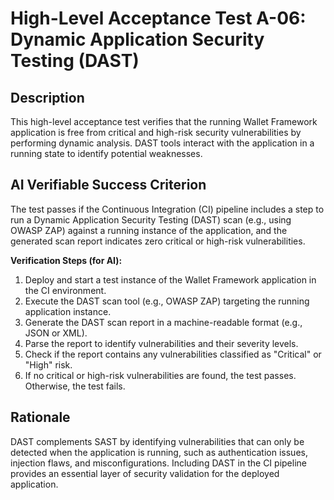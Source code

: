 # High-Level Acceptance Test A-06: Dynamic Application Security Testing (DAST)

## Description

This high-level acceptance test verifies that the running Wallet Framework application is free from critical and high-risk security vulnerabilities by performing dynamic analysis. DAST tools interact with the application in a running state to identify potential weaknesses.

## AI Verifiable Success Criterion

The test passes if the Continuous Integration (CI) pipeline includes a step to run a Dynamic Application Security Testing (DAST) scan (e.g., using OWASP ZAP) against a running instance of the application, and the generated scan report indicates zero critical or high-risk vulnerabilities.

**Verification Steps (for AI):**

1.  Deploy and start a test instance of the Wallet Framework application in the CI environment.
2.  Execute the DAST scan tool (e.g., OWASP ZAP) targeting the running application instance.
3.  Generate the DAST scan report in a machine-readable format (e.g., JSON or XML).
4.  Parse the report to identify vulnerabilities and their severity levels.
5.  Check if the report contains any vulnerabilities classified as "Critical" or "High" risk.
6.  If no critical or high-risk vulnerabilities are found, the test passes. Otherwise, the test fails.

## Rationale

DAST complements SAST by identifying vulnerabilities that can only be detected when the application is running, such as authentication issues, injection flaws, and misconfigurations. Including DAST in the CI pipeline provides an essential layer of security validation for the deployed application.